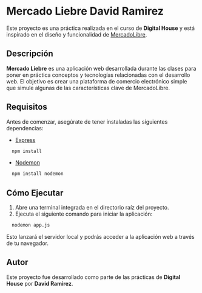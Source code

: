 # Mercado Liebre David Ramirez

Este proyecto es una práctica realizada en el curso de **Digital House** y está inspirado en el diseño y funcionalidad de [MercadoLibre](https://www.mercadolibre.com).

## Descripción

**Mercado Liebre** es una aplicación web desarrollada durante las clases para poner en práctica conceptos y tecnologías relacionadas con el desarrollo web. El objetivo es crear una plataforma de comercio electrónico simple que simule algunas de las características clave de MercadoLibre.

## Requisitos

Antes de comenzar, asegúrate de tener instaladas las siguientes dependencias:

- [Express](https://expressjs.com/)
```bash
  npm install
```
- [Nodemon](https://nodemon.io/)
```bash
  npm install nodemon
```

## Cómo Ejecutar

1. Abre una terminal integrada en el directorio raíz del proyecto.
2. Ejecuta el siguiente comando para iniciar la aplicación:

```bash
  nodemon app.js
```

Esto lanzará el servidor local y podrás acceder a la aplicación web a través de tu navegador.

## Autor

Este proyecto fue desarrollado como parte de las prácticas de **Digital House** por **David Ramirez**.

